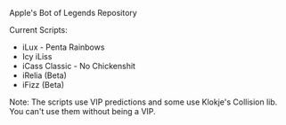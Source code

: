 Apple's Bot of Legends Repository

Current Scripts:
- iLux - Penta Rainbows
- Icy iLiss
- iCass Classic - No Chickenshit
- iRelia (Beta)
- iFizz (Beta)

Note: The scripts use VIP predictions and some use Klokje's Collision lib. You can't use them without being a VIP.